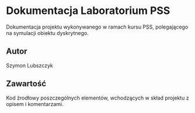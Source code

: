 
# Dokumentacja Laboratorium PSS

Dokumentacja projektu wykonywanego w ramach kursu PSS, polegającego na symulacji obiektu dyskrytnego.


## Autor
Szymon Lubszczyk
## Zawartość
Kod źrodłowy poszczególnych elementów, wchodzących w skład projektu z opisem i komentarzami.